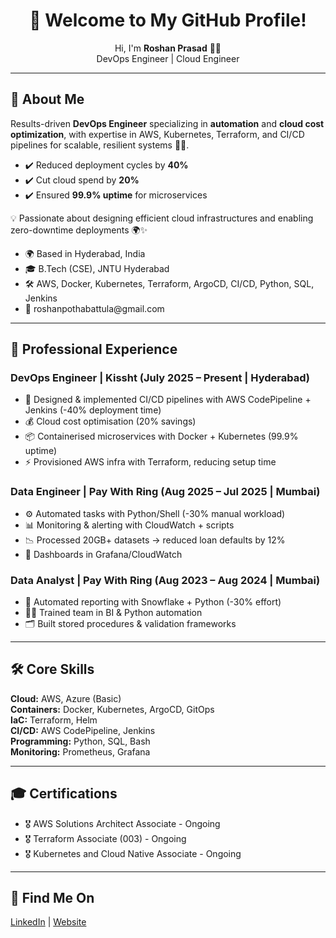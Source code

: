 <h1 align="center">👋 Welcome to My GitHub Profile!</h1>

<p align="center">Hi, I'm <b>Roshan Prasad</b> 👨‍💻 <br>
DevOps Engineer | Cloud Engineer</p>

---

<h2>🌟 About Me</h2>

<p>
Results-driven <b>DevOps Engineer</b> specializing in <b>automation</b> and <b>cloud cost optimization</b>, 
with expertise in AWS, Kubernetes, Terraform, and CI/CD pipelines for scalable, resilient systems 🚀💼.
</p>

<ul>
  <li>✔️ Reduced deployment cycles by <b>40%</b></li>
  <li>✔️ Cut cloud spend by <b>20%</b></li>
  <li>✔️ Ensured <b>99.9% uptime</b> for microservices</li>
</ul>

<p>💡 Passionate about designing efficient cloud infrastructures and enabling zero-downtime deployments 🌍✨</p>

<ul>
  <li>🌍 Based in Hyderabad, India</li>
  <li>🎓 B.Tech (CSE), JNTU Hyderabad</li>
  <li>🛠️ AWS, Docker, Kubernetes, Terraform, ArgoCD, CI/CD, Python, SQL, Jenkins</li>
  <li>📧 roshanpothabattula@gmail.com</li>
</ul>

---

<h2>💼 Professional Experience</h2>

<h3>DevOps Engineer | Kissht (July 2025 – Present | Hyderabad)</h3>
<ul>
  <li>🚀 Designed & implemented CI/CD pipelines with AWS CodePipeline + Jenkins (-40% deployment time)</li>
  <li>💰 Cloud cost optimisation (20% savings)</li>
  <li>📦 Containerised microservices with Docker + Kubernetes (99.9% uptime)</li>
  <li>⚡ Provisioned AWS infra with Terraform, reducing setup time</li>
</ul>

<h3>Data Engineer | Pay With Ring (Aug 2025 – Jul 2025 | Mumbai)</h3>
<ul>
  <li>⚙️ Automated tasks with Python/Shell (-30% manual workload)</li>
  <li>📊 Monitoring & alerting with CloudWatch + scripts</li>
  <li>📉 Processed 20GB+ datasets → reduced loan defaults by 12%</li>
  <li>📡 Dashboards in Grafana/CloudWatch</li>
</ul>

<h3>Data Analyst | Pay With Ring (Aug 2023 – Aug 2024 | Mumbai)</h3>
<ul>
  <li>📑 Automated reporting with Snowflake + Python (-30% effort)</li>
  <li>👨‍🏫 Trained team in BI & Python automation</li>
  <li>🗂️ Built stored procedures & validation frameworks</li>
</ul>

---

<h2>🛠 Core Skills</h2>
<p>
<b>Cloud:</b> AWS, Azure (Basic)<br>
<b>Containers:</b> Docker, Kubernetes, ArgoCD, GitOps<br>
<b>IaC:</b> Terraform, Helm<br>
<b>CI/CD:</b> AWS CodePipeline, Jenkins<br>
<b>Programming:</b> Python, SQL, Bash<br>
<b>Monitoring:</b> Prometheus, Grafana
</p>

---

<h2>🎓 Certifications</h2>
<ul>
  <li>🎖️ AWS Solutions Architect Associate - Ongoing</li>
  <li>🎖️ Terraform Associate (003) - Ongoing</li>
  <li>🎖️ Kubernetes and Cloud Native Associate - Ongoing</li>
</ul>

---

<h2>🔗 Find Me On</h2>
<p>
<a href="https://www.linkedin.com/in/iamroshanprasad/">LinkedIn</a> | 
<a href="https://roshanprasadp.github.io/portfolio/">Website</a>
</p>
